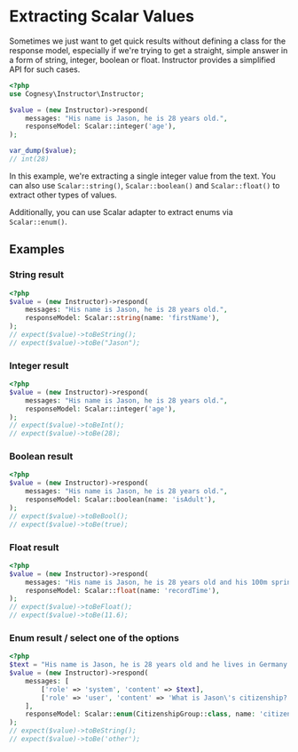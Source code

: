 # Extracting Scalar Values

Sometimes we just want to get quick results without defining a class for the response model, especially if we're trying to get a straight, simple answer in a form of string, integer, boolean or float. Instructor provides a simplified API for such cases.

```php
<?php
use Cognesy\Instructor\Instructor;

$value = (new Instructor)->respond(
    messages: "His name is Jason, he is 28 years old.",
    responseModel: Scalar::integer('age'),
);

var_dump($value);
// int(28)
```

In this example, we're extracting a single integer value from the text. You can also use `Scalar::string()`, `Scalar::boolean()` and `Scalar::float()` to extract other types of values.

Additionally, you can use Scalar adapter to extract enums via `Scalar::enum()`.


## Examples

### String result

```php
<?php
$value = (new Instructor)->respond(
    messages: "His name is Jason, he is 28 years old.",
    responseModel: Scalar::string(name: 'firstName'),
);
// expect($value)->toBeString();
// expect($value)->toBe("Jason");
```

### Integer result

```php
<?php
$value = (new Instructor)->respond(
    messages: "His name is Jason, he is 28 years old.",
    responseModel: Scalar::integer('age'),
);
// expect($value)->toBeInt();
// expect($value)->toBe(28);
```

### Boolean result

```php
<?php
$value = (new Instructor)->respond(
    messages: "His name is Jason, he is 28 years old.",
    responseModel: Scalar::boolean(name: 'isAdult'),
);
// expect($value)->toBeBool();
// expect($value)->toBe(true);
```

### Float result

```php
<?php
$value = (new Instructor)->respond(
    messages: "His name is Jason, he is 28 years old and his 100m sprint record is 11.6 seconds.",
    responseModel: Scalar::float(name: 'recordTime'),
);
// expect($value)->toBeFloat();
// expect($value)->toBe(11.6);
```

### Enum result / select one of the options

```php
<?php
$text = "His name is Jason, he is 28 years old and he lives in Germany.";
$value = (new Instructor)->respond(
    messages: [
        ['role' => 'system', 'content' => $text],
        ['role' => 'user', 'content' => 'What is Jason\'s citizenship?'],
    ],
    responseModel: Scalar::enum(CitizenshipGroup::class, name: 'citizenshipGroup'),
);
// expect($value)->toBeString();
// expect($value)->toBe('other');
```
